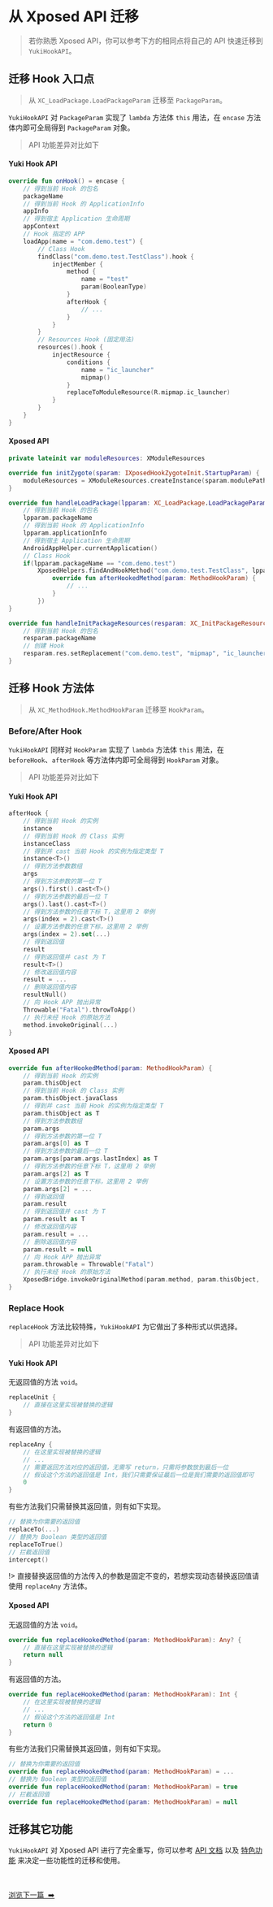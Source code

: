 # 从 Xposed API 迁移

> 若你熟悉 Xposed API，你可以参考下方的相同点将自己的 API 快速迁移到 `YukiHookAPI`。

## 迁移 Hook 入口点

> 从 `XC_LoadPackage.LoadPackageParam` 迁移至 `PackageParam`。

`YukiHookAPI` 对 `PackageParam` 实现了 `lambda` 方法体 `this` 用法，在 `encase` 方法体内即可全局得到 `PackageParam` 对象。

> API 功能差异对比如下

<!-- tabs:start -->

#### **Yuki Hook API**

```kotlin
override fun onHook() = encase {
    // 得到当前 Hook 的包名
    packageName
    // 得到当前 Hook 的 ApplicationInfo
    appInfo
    // 得到宿主 Application 生命周期
    appContext
    // Hook 指定的 APP
    loadApp(name = "com.demo.test") {
        // Class Hook
        findClass("com.demo.test.TestClass").hook {
            injectMember {
                method {
                    name = "test"
                    param(BooleanType)
                }
                afterHook {
                    // ...
                }
            }
        }
        // Resources Hook (固定用法)
        resources().hook {
            injectResource {
                conditions {
                    name = "ic_launcher"
                    mipmap()
                }
                replaceToModuleResource(R.mipmap.ic_launcher)
            }
        }
    }
}
```

#### **Xposed API**

```kotlin
private lateinit var moduleResources: XModuleResources

override fun initZygote(sparam: IXposedHookZygoteInit.StartupParam) {
    moduleResources = XModuleResources.createInstance(sparam.modulePath, null)
}

override fun handleLoadPackage(lpparam: XC_LoadPackage.LoadPackageParam) {
    // 得到当前 Hook 的包名
    lpparam.packageName
    // 得到当前 Hook 的 ApplicationInfo
    lpparam.applicationInfo
    // 得到宿主 Application 生命周期
    AndroidAppHelper.currentApplication()
    // Class Hook
    if(lpparam.packageName == "com.demo.test")
        XposedHelpers.findAndHookMethod("com.demo.test.TestClass", lpparam.classLoader, "test", Boolean::class.java, object : XC_MethodHook() {
            override fun afterHookedMethod(param: MethodHookParam) {
                // ...
            }
        })
}

override fun handleInitPackageResources(resparam: XC_InitPackageResources.InitPackageResourcesParam) {
    // 得到当前 Hook 的包名
    resparam.packageName
    // 创建 Hook
    resparam.res.setReplacement("com.demo.test", "mipmap", "ic_launcher", moduleResources.fwd(R.mipmap.ic_launcher))
}
```

<!-- tabs:end -->

## 迁移 Hook 方法体

> 从 `XC_MethodHook.MethodHookParam` 迁移至 `HookParam`。

### Before/After Hook

`YukiHookAPI` 同样对 `HookParam` 实现了 `lambda` 方法体 `this` 用法，在 `beforeHook`、`afterHook` 等方法体内即可全局得到 `HookParam` 对象。

> API 功能差异对比如下

<!-- tabs:start -->

#### **Yuki Hook API**

```kotlin
afterHook {
    // 得到当前 Hook 的实例
    instance
    // 得到当前 Hook 的 Class 实例
    instanceClass
    // 得到并 cast 当前 Hook 的实例为指定类型 T
    instance<T>()
    // 得到方法参数数组
    args
    // 得到方法参数的第一位 T
    args().first().cast<T>()
    // 得到方法参数的最后一位 T
    args().last().cast<T>()
    // 得到方法参数的任意下标 T，这里用 2 举例
    args(index = 2).cast<T>()
    // 设置方法参数的任意下标，这里用 2 举例
    args(index = 2).set(...)
    // 得到返回值
    result
    // 得到返回值并 cast 为 T
    result<T>()
    // 修改返回值内容
    result = ...
    // 删除返回值内容
    resultNull()
    // 向 Hook APP 抛出异常
    Throwable("Fatal").throwToApp()
    // 执行未经 Hook 的原始方法
    method.invokeOriginal(...)
}
```

#### **Xposed API**

```kotlin
override fun afterHookedMethod(param: MethodHookParam) {
    // 得到当前 Hook 的实例
    param.thisObject
    // 得到当前 Hook 的 Class 实例
    param.thisObject.javaClass
    // 得到并 cast 当前 Hook 的实例为指定类型 T
    param.thisObject as T
    // 得到方法参数数组
    param.args
    // 得到方法参数的第一位 T
    param.args[0] as T
    // 得到方法参数的最后一位 T
    param.args[param.args.lastIndex] as T
    // 得到方法参数的任意下标 T，这里用 2 举例
    param.args[2] as T
    // 设置方法参数的任意下标，这里用 2 举例
    param.args[2] = ...
    // 得到返回值
    param.result
    // 得到返回值并 cast 为 T
    param.result as T
    // 修改返回值内容
    param.result = ...
    // 删除返回值内容
    param.result = null
    // 向 Hook APP 抛出异常
    param.throwable = Throwable("Fatal")
    // 执行未经 Hook 的原始方法
    XposedBridge.invokeOriginalMethod(param.method, param.thisObject, ...)
}
```

<!-- tabs:end -->

### Replace Hook

`replaceHook` 方法比较特殊，`YukiHookAPI` 为它做出了多种形式以供选择。

> API 功能差异对比如下

<!-- tabs:start -->

#### **Yuki Hook API**

无返回值的方法 `void`。

```kotlin
replaceUnit {
    // 直接在这里实现被替换的逻辑
}
```

有返回值的方法。

```kotlin
replaceAny {
    // 在这里实现被替换的逻辑
    // ...
    // 需要返回方法对应的返回值，无需写 return，只需将参数放到最后一位
    // 假设这个方法的返回值是 Int，我们只需要保证最后一位是我们需要的返回值即可
    0
}
```

有些方法我们只需替换其返回值，则有如下实现。

```kotlin
// 替换为你需要的返回值
replaceTo(...)
// 替换为 Boolean 类型的返回值
replaceToTrue()
// 拦截返回值
intercept()
```

!> 直接替换返回值的方法传入的参数是固定不变的，若想实现动态替换返回值请使用 `replaceAny` 方法体。

#### **Xposed API**

无返回值的方法 `void`。

```kotlin
override fun replaceHookedMethod(param: MethodHookParam): Any? {
    // 直接在这里实现被替换的逻辑
    return null
}
```

有返回值的方法。

```kotlin
override fun replaceHookedMethod(param: MethodHookParam): Int {
    // 在这里实现被替换的逻辑
    // ...
    // 假设这个方法的返回值是 Int
    return 0
}
```

有些方法我们只需替换其返回值，则有如下实现。

```kotlin
// 替换为你需要的返回值
override fun replaceHookedMethod(param: MethodHookParam) = ...
// 替换为 Boolean 类型的返回值
override fun replaceHookedMethod(param: MethodHookParam) = true
// 拦截返回值
override fun replaceHookedMethod(param: MethodHookParam) = null
```

<!-- tabs:end -->

## 迁移其它功能

`YukiHookAPI` 对 Xposed API 进行了完全重写，你可以参考 [API 文档](api/home) 以及 [特色功能](guide/special-feature) 来决定一些功能性的迁移和使用。

<br/><br/>
[浏览下一篇 &nbsp;➡️](config/api-example.md)